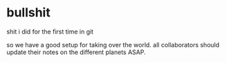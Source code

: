 # bullshit
shit i did for the first time in git

so we have a good setup for taking over the world.  all collaborators should update their notes on the different planets ASAP.
